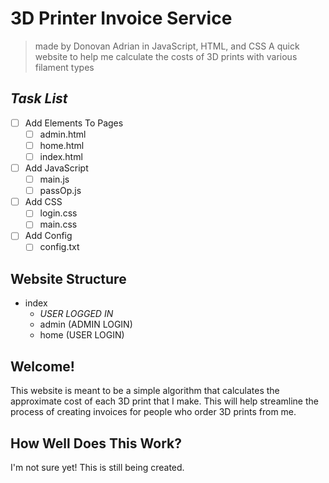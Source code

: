 # 3D Printer Invoice Service
> made by Donovan Adrian in JavaScript, HTML, and CSS
 A quick website to help me calculate the costs of 3D prints with various filament types


## ***Task List***
- [ ] Add Elements To Pages
  - [ ] admin.html
  - [ ] home.html
  - [ ] index.html
- [ ] Add JavaScript
  - [ ] main.js
  - [ ] passOp.js
- [ ] Add CSS
  - [ ] login.css
  - [ ] main.css
- [ ] Add Config
  - [ ] config.txt

## Website Structure
- index
  - *USER LOGGED IN*
  - admin (ADMIN LOGIN)
  - home (USER LOGIN)

## Welcome!
This website is meant to be a simple algorithm that 
calculates the approximate cost of each 3D print that 
I make. This will help streamline the process of 
creating invoices for people who order 3D prints from 
me.


## How Well Does This Work?
I'm not sure yet! This is still being created.